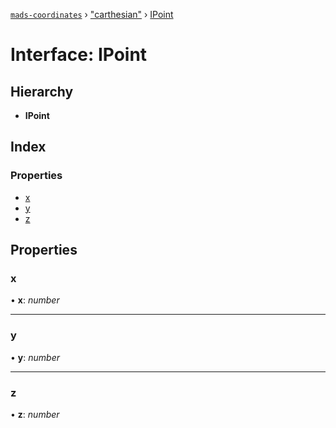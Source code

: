 [`mads-coordinates`](../README.md) › ["carthesian"](../modules/_carthesian_.md) › [IPoint](_carthesian_.ipoint.md)

# Interface: IPoint

## Hierarchy

* **IPoint**

## Index

### Properties

* [x](_carthesian_.ipoint.md#x)
* [y](_carthesian_.ipoint.md#y)
* [z](_carthesian_.ipoint.md#z)

## Properties

###  x

• **x**: *number*

___

###  y

• **y**: *number*

___

###  z

• **z**: *number*
